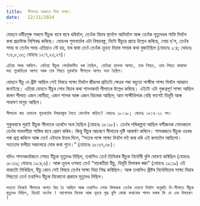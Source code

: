 ```yaml
---
title:  পীলাতৰ অজ্ঞাতে দিয়া সাক্ষ্য।
date:   12/11/2024
---
```


যোহনে ধর্মীয়গুৰু সকলে যীচুক বাৰে বাৰে ধৰিবলৈ, তেওঁক বিচাৰ স্থানলৈ আনিবলৈ আৰু তেওঁক মৃত্যুদণ্ডৰ শাস্তি দিবলৈ কৰা প্ৰচেষ্টাক লিপিবদ্ধ কৰিছে। যোহনৰ শুভবাৰ্ত্তাৰ এটা বিষয়বস্তু, যিটো যীচুৱে প্ৰায়ে উল্লেখ কৰিছে, সেয়া হ’ল, তেওঁৰ সময় বা তেওঁৰ সময় এতিয়াও নৌ হয়, যাৰ দ্বাৰা তেওঁ তেওঁক ক্ৰুচত দিয়াৰ সময়ৰ কথা বুজাইছিল (যোহনঃ ২:৪; যোহনঃ ৭:৬,৮,৩০; যোহনঃ ১২:৭,২৩,২৭)।

`এতিয়া সময় আহিল। যেতিয়া যীচুক গেৎচিমানীত ধৰা হৈছিল, তেতিয়া হাননৰ আগত, তাৰ পিছত, তাৰ পিছত কায়াফা মহা পুৰোহিতৰ আগত আৰু তাৰ পিছত দুবাৰকৈ পীলাতৰ আগত অনা হৈছিল।`

যোহনে যীচু যে খ্ৰীষ্ট আছিল সেই বিষয়ে সাক্ষ্য দিবলৈ জীৱনৰ প্ৰতিটো ক্ষেত্ৰৰ পৰা বহুতো সাক্ষীক সাক্ষ্য দিবলৈ আহ্বান জনাইছে। এতিয়া যোহনে যীচুৰ সোধ বিচাৰ কৰা শাসনকৰ্ত্তা পীলাতৰ উল্লেখ কৰিছে। এইটো এটা গুৰুত্বপূৰ্ণ সাক্ষ্য আছিল কাৰণ পীলাত এজন ৰোমীয়া, এজন শাসক আৰু এজন বিচাৰক আছিল; আন সাক্ষীবিলাক বেছি ভাগেই যিহূদী আৰু সাধাৰণ মানুহ আছিল।

`পীলাতৰ ৰায় যোহনৰ শুভবাৰ্তাৰ বিষয়বস্তুৰ সৈতে কেনেকৈ জড়িত? যোহনঃ ১৮:৩৮; যোহনঃ ১৯:৪-২২ পদ।`

শুকুৰবাৰে পুৱাই যীচুক পীলাতৰ ওচৰলৈ অনা হৈছিল (যোহনঃ ১৮:২৮)। তেওঁৰ পৰিকল্পনা আছিল বন্দীজনক সোনকালে তেওঁৰ পাবলগীয়া শাস্তিৰ বাবে প্ৰেৰণ কৰিব। কিন্তু যীচুৰ আচৰণে পীলাতৰ দৃষ্টি আকৰ্ষণ কৰিলে। শাসকজনে যীচুক ওচৰৰ পৰা প্ৰশ্ন কৰিলে আৰু তেওঁ এইদৰে উত্তৰ দিলে, “সত্যৰ পক্ষে সাক্ষ্য দিবলৈ মই জন্ম ধৰি এই জগতলৈ আহিলো। সত্যতাৰ ফলীয়া সকলোৱে মোৰ কথা শুনে।” (যোহনঃ ১৮:৩৭,৩৮)।

যদিও শাসনকৰ্ত্তাজনে শেষত যীচুক মৃত্যুদণ্ড দিছিল, তথাপিও তেওঁ তিনিবাৰ যীচুক নিৰ্দোষী বুলি ঘোষণা কৰিছিল (যোহনঃ ১৮:৩৯; যোহনঃ ১৯:৪,৬)। আৰু ক্ৰুচৰ ওপৰত তেওঁ “নাচৰতীয়া যীচু, যিহূদী বিলাকৰ ৰজা” (যোহনঃ ১৯:১৯) এই বাক্যটো লিখিছিল, যীচু কোন সেই বিষয়ে তেওঁৰ সাক্ষ্য দিয়া সিদ্ধ কৰিছিল। আৰু তথাপিও খ্ৰীষ্টৰ নিৰ্দোষিতাৰ সাক্ষ্য দিয়াৰ পিছতো তেওঁ তথাপিও যীচুক যিকোনো প্ৰকাৰে মৃত্যুদণ্ড দিছিল।

`সত্যতা নিজেই পীলাতৰ আগত থিয় হৈ আছিল আৰু তথাপিও লোক বিলাকক তেওঁক তাড়না দিবলৈ অনুমতি দি-পীলাতে যীচুক মৃত্যুদণ্ড দিছিল, যিয়েই নহওঁক ! আপোনাৰ বিবেক আৰু হৃদয়ে শুদ্ধ বুলি কোৱা কথাবোৰ পালন কৰাৰ কি যে এক উদাহৰণ !`